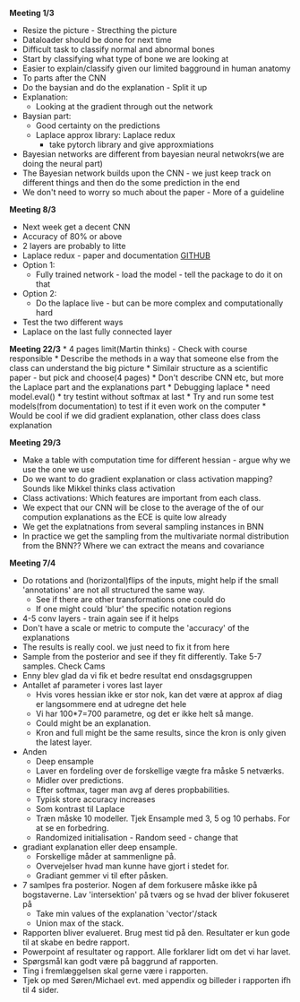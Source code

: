 **Meeting 1/3**
 * Resize the picture - Strecthing the picture
 * Dataloader should be done for next time
 * Difficult task to classify normal and abnormal bones
 * Start by classifying what type of bone we are looking at
 * Easier to explain/classify given our limited bagground in human anatomy
 * To parts after the CNN
 * Do the baysian and do the explanation - Split it up
 * Explanation: 
   * Looking at the gradient through out the network
 * Baysian part:
   * Good certainty on the predictions
   * Laplace approx library: Laplace redux
     * take pytorch library and give approxmiations
 * Bayesian networks are different from bayesian neural netwokrs(we are doing the neural part)
 * The Bayesian network builds upon the CNN - we just keep track on different things and then do the some prediction in the end
 * We don't need to worry so much about the paper - More of a guideline

**Meeting 8/3**
  * Next week get a decent CNN
  * Accuracy of 80% or above
  * 2 layers are probably to litte
  * Laplace redux - paper and documentation [GITHUB](https://arxiv.org/abs/2106.14806)
  * Option 1: 
    * Fully trained network - load the model - tell the package to do it on that
  * Option 2:
    * Do the laplace live - but can be more complex and computationally hard
  * Test the two different ways
  * Laplace on the last fully connected layer


  **Meeting 22/3**
    * 4 pages limit(Martin thinks) - Check with course responsible
      * Describe the methods in a way that someone else from the class can understand the big picture
      * Similair structure as a scientific paper - but pick and choose(4 pages)
      * Don't describe CNN etc, but more the Laplace part and the explanations part
    * Debugging laplace
      * need model.eval()
      * try testint without softmax at last
      * Try and run some test models(from documentation) to test if it even work on the computer
    * Would be cool if we did gradient explanation, other class does class explanation
    
**Meeting 29/3**
* Make a table with computation time for different hessian - argue why we use the one we use
* Do we want to do gradient explanation or class activation mapping? Sounds like Mikkel thinks class activation
* Class activations: Which features are important from each class.
* We expect that our CNN will be close to the average of the of our compution explanations as the ECE is quite low already
* We get the explatnations from several sampling instances in BNN
* In practice we get the sampling from the multivariate normal distribution from the BNN?? Where we can extract the means and covariance

**Meeting 7/4**
* Do rotations and (horizontal)flips of the inputs, might help if the small 'annotations' are not all structured the same way. 
  * See if there are other transformations one could do
  * If one might could 'blur' the specific notation regions
* 4-5 conv layers - train again see if it helps
* Don't have a scale or metric to compute the 'accuracy' of the explanations
* The results is really cool. we just need to fix it from here
* Sample from the posterior and see if they fit differently. Take 5-7 samples. Check Cams
* Enny blev glad da vi fik et bedre resultat end onsdagsgruppen
* Antallet af parameter i vores last layer 
  * Hvis vores hessian ikke er stor nok, kan det være at approx af diag er langsommere end at udregne det hele
  * Vi har 100*7=700 parametre, og det er ikke helt så mange. 
  * Could might be an explanation. 
  * Kron and full might be the same results, since the kron is only given the latest layer. 
* Anden 
  * Deep ensample
  * Laver en fordeling over de forskellige vægte fra måske 5 netværks.
  * Midler over predictions.
  * Efter softmax, tager man avg af deres propbabilities. 
  * Typisk store accuracy increases
  * Som kontrast til Laplace
  * Træn måske 10 modeller. Tjek Ensample med 3, 5 og 10 perhabs. For at se en forbedring. 
  * Randomized initialisation - Random seed -  change that
* gradiant explanation eller deep ensample. 
  * Forskellige måder at sammenligne på.
  * Overvejelser hvad man kunne have gjort i stedet for. 
  * Gradiant gemmer vi til efter påsken. 
* 7 samlpes fra posterior. Nogen af dem forkusere måske ikke på bogstaverne. Lav 'intersektion' på tværs og se hvad der bliver fokuseret på
  * Take min values of the explanation 'vector'/stack
  * Union max of the stack. 
* Rapporten bliver evalueret. Brug mest tid på den. Resultater er kun gode til at skabe en bedre rapport. 
* Powerpoint af resultater og rapport. Alle forklarer lidt om det vi har lavet. 
* Spørgsmål kan godt være på baggrund af rapporten. 
* Ting i fremlæggelsen skal gerne være i rapporten.
* Tjek op med Søren/Michael evt. med appendix og billeder i rapporten ifh til 4 sider. 